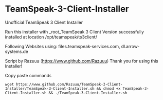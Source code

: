 # TeamSpeak-3-Client-Installer
Unofficial TeamSpeak 3 Client Installer

Run this installer with _root_TeamSpeak 3 Client Version  successfully installed at location
/opt/teamspeak/ts3client/

Following Websites using:
files.teamspeak-services.com, dl.arrow-systems.de

Script by Razuuu (https://www.github.com/Razuuu)
Thank you for using this Installer!


Copy paste commands
```
wget https://www.github.com/Razuuu/TeamSpeak-3-Client-Installer/TeamSpeak-3-Client-Installer.sh && chmod +x TeamSpeak-3-Client-Installer.sh && ./TeamSpeak-3-Client-Installer.sh
```
